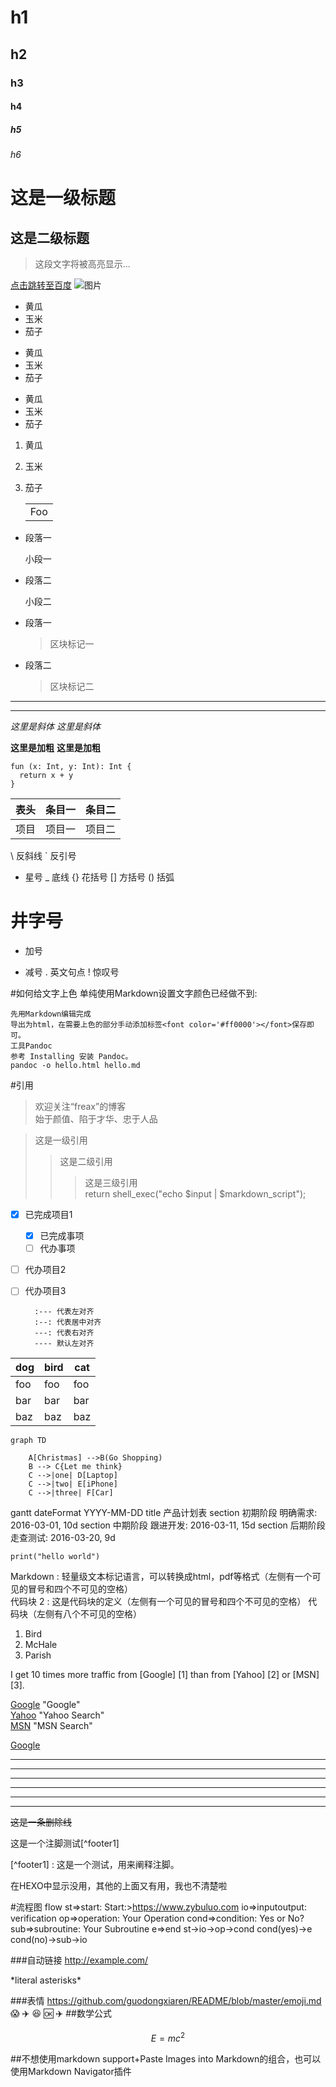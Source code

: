 # h1
## h2
### h3
#### h4
##### h5
###### h6

这是一级标题
===
这是二级标题
---

> 这段文字将被高亮显示...

[点击跳转至百度](http://www.baidu.com)
![图片](https://upload-images.jianshu.io/upload_images/703764-605e3cc2ecb664f6.jpg?imageMogr2/auto-orient/strip%7CimageView2/2/w/1240)
* 黄瓜
* 玉米
* 茄子

+ 黄瓜
+ 玉米
+ 茄子

- 黄瓜
- 玉米
- 茄子

1. 黄瓜
2. 玉米
3. 茄子

    <table>     
      <tr>
        <td>Foo</td>
      </tr>
    </table>  

*   段落一

    小段一
*   段落二

    小段二
    
* 段落一
    > 区块标记一
* 段落二
    > 区块标记二
    
***
---

*这里是斜体*
_这里是斜体_

**这里是加粗**
__这里是加粗__

```
fun (x: Int, y: Int): Int {
  return x + y
}
```


表头|条目一|条目二
:---:|:---:|:---:
项目|项目一|项目二

\   反斜线
`   反引号
*   星号
_   底线
{}  花括号
[]  方括号
()  括弧
#   井字号
+   加号
-   减号
.   英文句点
!   惊叹号

#如何给文字上色
单纯使用Markdown设置文字颜色已经做不到:

    先用Markdown编辑完成
    导出为html，在需要上色的部分手动添加标签<font color='#ff0000'></font>保存即可。
    工具Pandoc
    参考 Installing 安装 Pandoc。
    pandoc -o hello.html hello.md
#引用
> 欢迎关注“freax”的博客  
> 始于颜值、陷于才华、忠于人品

> 这是一级引用
>> 这是二级引用
>>> 这是三级引用  
>   return shell_exec("echo $input | $markdown_script");
- [x] 已完成项目1
  - [x] 已完成事项
  - [ ] 代办事项
- [ ] 代办项目2
- [ ] 代办项目3

        :--- 代表左对齐
        :--: 代表居中对齐
        ---: 代表右对齐
        ---- 默认左对齐

dog | bird | cat
----|------|----
foo | foo  | foo
bar | bar  | bar
baz | baz  | baz

```
graph TD

    A[Christmas] -->B(Go Shopping)
    B --> C{Let me think}
    C -->|one| D[Laptop]
    C -->|two| E[iPhone]
    C -->|three| F[Car]
```

gantt
    dateFormat YYYY-MM-DD
    title 产品计划表
    section 初期阶段
    明确需求: 2016-03-01, 10d
    section 中期阶段
    跟进开发: 2016-03-11, 15d
    section 后期阶段
    走查测试: 2016-03-20, 9d
    
`print("hello world")`

Markdown
:   轻量级文本标记语言，可以转换成html，pdf等格式（左侧有一个可见的冒号和四个不可见的空格）  
代码块 2
:   这是代码块的定义（左侧有一个可见的冒号和四个不可见的空格） 
        代码块（左侧有八个不可见的空格）

<ol>
    <li>Bird</li>
    <li>McHale</li>
    <li>Parish</li>
</ol>

I get 10 times more traffic from [Google] [1] than from [Yahoo] [2] or [MSN] [3].

  [Google](http://google.com/)        "Google"  
  [Yahoo](http://search.yahoo.com/)  "Yahoo Search"  
  [MSN](http://search.msn.com/)    "MSN Search"
  
[Google](http://google.com/)



* * *
***
*****
- - -
---------------------------------------
<hr color="red" size="10" />

~~这是一条删除线~~

这是一个注脚测试[^footer1]

[^footer1]
:   这是一个测试，用来阐释注脚。

在HEXO中显示没用，其他的上面又有用，我也不清楚啦

#流程图
flow
    st=>start: Start:>https://www.zybuluo.com
    io=>inputoutput: verification
    op=>operation: Your Operation
    cond=>condition: Yes or No?
    sub=>subroutine: Your Subroutine
    e=>end
    st->io->op->cond
    cond(yes)->e
    cond(no)->sub->io
    
###自动链接
<http://example.com/>


\*literal asterisks\*


###表情 
<https://github.com/guodongxiaren/README/blob/master/emoji.md>  
:scream:
:airplane:
:laughing: 
:ok:
:airplane: 
##数学公式

$$E=mc^2$$

##不想使用markdown support+Paste Images into Markdown的组合，也可以使用Markdown Navigator插件
